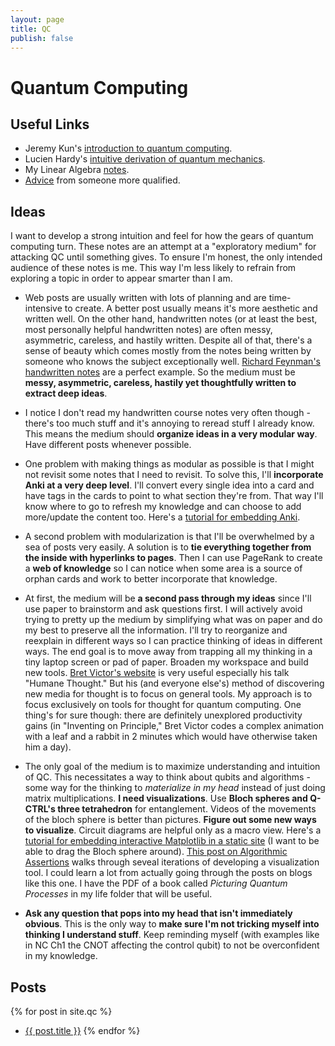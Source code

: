 ```yaml
--- 
layout: page 
title: QC
publish: false
--- 
```


# Quantum Computing 

## Useful Links 
- Jeremy Kun's [introduction to quantum computing](https://jeremykun.com/2014/12/08/a-motivation-for-quantum-computing). 
- Lucien Hardy's [intuitive derivation of quantum mechanics](https://arxiv.org/pdf/quant-ph/0101012.pdf). 
- My Linear Algebra [notes](https://drive.google.com/file/d/1jj_jUxL1pDjReAikCL0u1XOhm8HZpcx2/view). 
- [Advice](http://www.mit.edu/~aram/advice/quantum.html) from someone more qualified. 

## Ideas 

I want to develop a strong intuition and feel for how the gears of quantum computing turn. These notes are an attempt at a "exploratory medium" for attacking QC until something gives. To ensure I'm honest, the only intended audience of these notes is me. This way I'm less likely to refrain from exploring a topic in order to appear smarter than I am. 

- Web posts are usually written with lots of planning and are time-intensive to create. A better post usually means it's more aesthetic and written well. On the other hand, handwritten notes (or at least the best, most personally helpful handwritten notes) are often messy, asymmetric, careless, and hastily written. Despite all of that, there's a sense of beauty which comes mostly from the notes being written by someone who knows the subject exceptionally well. [Richard Feynman's handwritten notes](https://www.feynmanlectures.caltech.edu/Notes.html) are a perfect example. So the medium must be **messy, asymmetric, careless, hastily yet thoughtfully written to extract deep ideas**. 

- I notice I don't read my handwritten course notes very often though - there's too much stuff and it's annoying to reread stuff I already know. This means the medium should **organize ideas in a very modular way**. Have different posts whenever possible. 

- One problem with making things as modular as possible is that I might not revisit some notes that I need to revisit. To solve this, I'll **incorporate Anki at a very deep level**. I'll convert every single idea into a card and have tags in the cards to point to what section they're from. That way I'll know where to go to refresh my knowledge and can choose to add more/update the content too. Here's a [tutorial for embedding Anki](https://tedpak.com/2013/10/30/exporting-anki-flashcards-to-the-web.html). 

- A second problem with modularization is that I'll be overwhelmed by a sea of posts very easily. A solution is to **tie everything together from the inside with hyperlinks to pages**. Then I can use PageRank to create a **web of knowledge** so I can notice when some area is a source of orphan cards and work to better incorporate that knowledge. 

- At first, the medium will be **a second pass through my ideas** since I'll use paper to brainstorm and ask questions first. I will actively avoid trying to pretty up the medium by simplifying what was on paper and do my best to preserve all the information. I'll try to reorganize and reexplain in different ways so I can practice thinking of ideas in different ways. The end goal is to move away from trapping all my thinking in a tiny laptop screen or pad of paper. Broaden my workspace and build new tools. [Bret Victor's website](http://worrydream.com/) is very useful especially his talk "Humane Thought." But his (and everyone else's) method of discovering new media for thought is to focus on general tools. My approach is to focus exclusively on tools for thought for quantum computing. One thing's for sure though: there are definitely unexplored productivity gains (in "Inventing on Principle," Bret Victor codes a complex animation with a leaf and a rabbit in 2 minutes which would have otherwise taken him a day). 

- The only goal of the medium is to maximize understanding and intuition of QC. This necessitates a way to think about qubits and algorithms - some way for the thinking to *materialize in my head* instead of just doing matrix multiplications. **I need visualizations**. Use **Bloch spheres and Q-CTRL's three tetrahedron** for entanglement. Videos of the movements of the bloch sphere is better than pictures. **Figure out some new ways to visualize**. Circuit diagrams are helpful only as a macro view. Here's a [tutorial for embedding interactive Matplotlib in a static site](https://www.johnwmillr.com/interactive-plots-in-jekyll/) (I want to be able to drag the Bloch sphere around). [This post on Algorithmic Assertions](https://algassert.com/post/1716) walks through seveal iterations of developing a visualization tool. I could learn a lot from actually going through the posts on blogs like this one. I have the PDF of a book called *Picturing Quantum Processes* in my life folder that will be useful. 

- **Ask any question that pops into my head that isn't immediately obvious**. This is the only way to **make sure I'm not tricking myself into thinking I understand stuff**. Keep reminding myself (with examples like in NC Ch1 the CNOT affecting the control qubit) to not be overconfident in my knowledge. 

## Posts

{% for post in site.qc %}
   - [{{ post.title }}]({{post.url}})
{% endfor %}    
